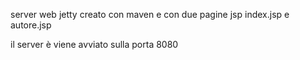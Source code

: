 server web jetty creato con maven e con due pagine jsp index.jsp e autore.jsp

il server è viene avviato sulla porta 8080
